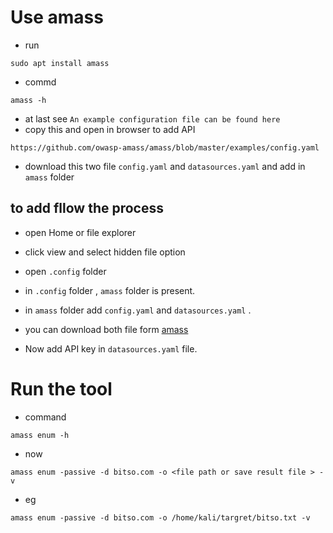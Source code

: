 # Use amass
- run
```
sudo apt install amass 
```

- commd
```
amass -h
```

- at last see `An example configuration file can be found here` 
- copy  this and open in browser to add API 

```                                                                                                                                                
https://github.com/owasp-amass/amass/blob/master/examples/config.yaml                                                                                                                            
```
- download this two  file `config.yaml` and `datasources.yaml` and add in `amass` folder
                                   
## to add  fllow the process
- open Home or file explorer 
- click view and select hidden file option 
- open `.config` folder 
- in `.config` folder ,  `amass`  folder is present.
-  in `amass` folder add `config.yaml` and `datasources.yaml` .
-  you can download both file form [amass](https://github.com/owasp-amass/amass/blob/master/examples/config.yaml )

- Now add API key in `datasources.yaml` file.


# Run the tool

- command
```
amass enum -h 
```

- now
```
amass enum -passive -d bitso.com -o <file path or save result file > -v
```
- eg
```
amass enum -passive -d bitso.com -o /home/kali/targret/bitso.txt -v
```























                                                    
